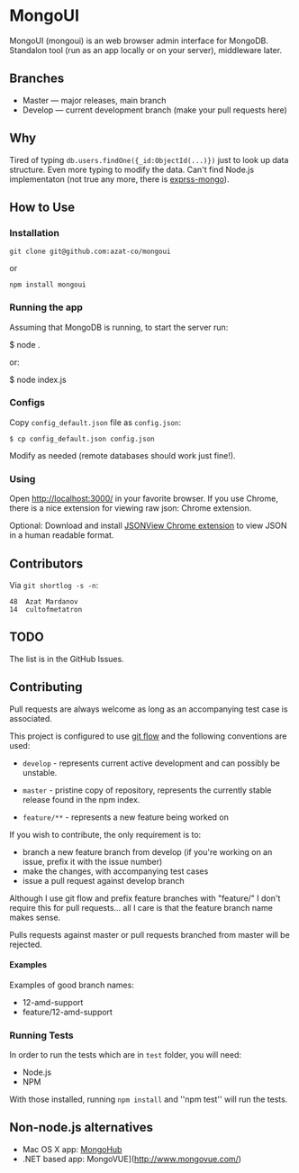 # MongoUI

MongoUI (mongoui) is an web browser admin interface for MongoDB. Standalon tool (run as an app locally or on your server), middleware later.

## Branches

* Master — major releases, main branch
* Develop — current development branch (make your pull requests here)


## Why

Tired of typing `db.users.findOne({_id:ObjectId(...)})` just to look up data structure. Even more typing to modify the data. Can't find Node.js implementaton (not true any more, there is [exprss-mongo](https://github.com/andzdroid/mongo-express)).


## How to Use

### Installation

`git clone git@github.com:azat-co/mongoui`

or

`npm install mongoui`

### Running the app

Assuming that MongoDB is running, to start the server run:

  $ node .

or:

  $ node index.js

### Configs

Copy `config_default.json` file as `config.json`:

	$ cp config_default.json config.json

Modify as needed (remote databases should work just fine!).
  
### Using

Open <http://localhost:3000/> in your favorite browser. If you use Chrome, there is a nice extension for viewing raw json: Chrome extension.

Optional: Download and install [JSONView Chrome extension](https://chrome.google.com/webstore/detail/jsonview/chklaanhfefbnpoihckbnefhakgolnmc) to view JSON in a human readable format.

## Contributors

Via `git shortlog -s -n`:

    48  Azat Mardanov
    14  cultofmetatron


## TODO

The list is in the GitHub Issues.

## Contributing


Pull requests are always welcome as long as an accompanying test case is
associated. 

This project is configured to use [git
flow](https://github.com/nvie/gitflow/) and the following conventions
are used:

* ``develop`` - represents current active development and can possibly be
  unstable. 

* ``master`` - pristine copy of repository, represents the currently
  stable release found in the npm index.

* ``feature/**`` - represents a new feature being worked on

If you wish to contribute, the only requirement is to: 

- branch a new feature branch from develop (if you're working on an
  issue, prefix it with the issue number)
- make the changes, with accompanying test cases
- issue a pull request against develop branch

Although I use git flow and prefix feature branches with "feature/" I
don't require this for pull requests... all I care is that the feature
branch name makes sense. 

Pulls requests against master or pull requests branched from master will
be rejected.

#### Examples

Examples of good branch names:

* 12-amd-support
* feature/12-amd-support


### Running Tests

In order to run the tests which are in `test` folder, you will need:

* Node.js
* NPM

With those installed, running `npm install` and ''npm test'' will run the tests.

   
## Non-node.js alternatives

* Mac OS X app: [MongoHub](http://mongohub.todayclose.com/)
* .NET based app: MongoVUE](http://www.mongovue.com/)
